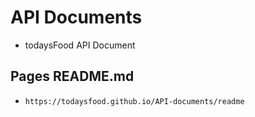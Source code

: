 # API Documents
 - todaysFood API Document 

## Pages README.md 
 - `https://todaysfood.github.io/API-documents/readme`
